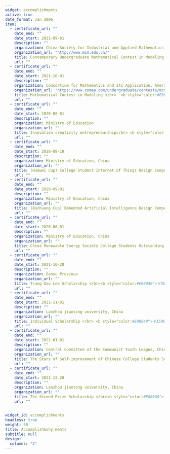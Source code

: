 ```yaml
---
widget: accomplishments
active: true
date_format: Jan 2006
item:
  - certificate_url: ""
    date_end: ""
    date_start: 2021-09-01
    description: ""
    organization: China Society for Industrial and Applied Mathematics, China
    organization_url: "http://www.mcm.edu.cn/"
    title: Contemporary Undergraduate Mathematical Contest in Modeling </br> <b style="color:#E08040">National Second Prize</b>
    url: ""
  - certificate_url: ""
    date_end: ""
    date_start: 2021-10-01
    description: ""
    organization: Consortium for Mathematics and Its Application, America
    organization_url: "https://www.comap.com/undergraduate/contests/mcm/contests/2020/results/"
    title: Mathematical Contest in Modeling </br>  <b style="color:#E08040">Meritorious Winner</b>
    url: ""
  - certificate_url: ""
    date_end: ""
    date_start: 2020-08-01
    description: ""
    organization: Ministry of Education
    organization_url: ""
    title: Innovation creativity entrepreneurship</br> <b style="color:#E08040">National Second Prize</b>
    url: ""
  - certificate_url: ""
    date_end: ""
    date_start: 2020-08-10
    description: ""
    organization: Ministry of Education, China
    organization_url: ""
    title: (Huawei Cup) College Student Internet of Things Design Competition </br> <b style="color:#E08040">National Second Prize</b>
    url: ""
  - certificate_url: ""
    date_end: ""
    date_start: 2020-09-01
    description: ""
    organization: Ministry of Education, China
    organization_url: ""
    title: (Bochuang Cup) Embedded Artificial Intelligence Design Competition </br> <b style="color:#E08040">National Second Prize</b>
    url: ""
  - certificate_url: ""
    date_end: ""
    date_start: 2020-06-01
    description: ""
    organization: Ministry of Education, China
    organization_url: ""
    title: China Renewable Energy Society College Students Outstanding Science and Technology Works Competition</br><b style="color:#E08040">National Third Prize</b>
    url: ""
  - certificate_url: ""
    date_end: ""
    date_start: 2021-10-20
    description: ""
    organization: Gansu Province
    organization_url: ""
    title: Tsung-Dao Lee Scholarship </br><b style="color:#E08040">￥5000 , Top 1%</b>
    url: ""
  - certificate_url: ""
    date_end: ""
    date_start: 2021-11-01
    description: ""
    organization: Lanzhou jiaotong university, China
    organization_url: ""
    title: Individual Scholarship </br> <b style="color:#E08040">￥15000 , (2019 & 2020)</b>
    url: ""
  - certificate_url: ""
    date_end: ""
    date_start: 2022-01-01
    description: ""
    organization: Central Committee of the Communist Youth League, China
    organization_url: ""
    title: The Stars of Self-improvement of Chinese College Students Scholarship </br><b style="color:#E08040">￥2000 , Top 1%</b>
    url: ""
  - certificate_url: ""
    date_end: ""
    date_start: 2021-12-20
    description: ""
    organization: Lanzhou jiaotong university, China
    organization_url: ""
    title: The Second Prize Scholarship </br><b style="color:#E08040">￥1000 , Top 5%</b>
    url: ""
    

widget_id: accomplishments
headless: true
weight: 50
title: Accomplish&shy;ments
subtitle: null
design:
  columns: "2"
---
```

